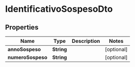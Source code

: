 
# IdentificativoSospesoDto

## Properties
Name | Type | Description | Notes
------------ | ------------- | ------------- | -------------
**annoSospeso** | **String** |  |  [optional]
**numeroSospeso** | **String** |  |  [optional]




